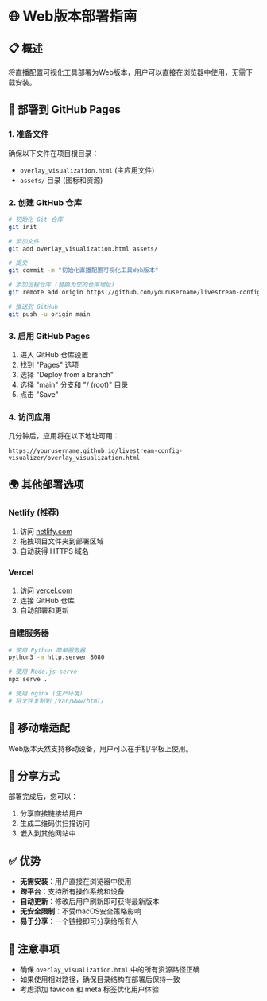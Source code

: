 # 🌐 Web版本部署指南

## 📋 概述

将直播配置可视化工具部署为Web版本，用户可以直接在浏览器中使用，无需下载安装。

## 🚀 部署到 GitHub Pages

### 1. 准备文件
确保以下文件在项目根目录：
- `overlay_visualization.html` (主应用文件)
- `assets/` 目录 (图标和资源)

### 2. 创建 GitHub 仓库
```bash
# 初始化 Git 仓库
git init

# 添加文件
git add overlay_visualization.html assets/

# 提交
git commit -m "初始化直播配置可视化工具Web版本"

# 添加远程仓库 (替换为您的仓库地址)
git remote add origin https://github.com/yourusername/livestream-config-visualizer.git

# 推送到 GitHub
git push -u origin main
```

### 3. 启用 GitHub Pages
1. 进入 GitHub 仓库设置
2. 找到 "Pages" 选项
3. 选择 "Deploy from a branch"
4. 选择 "main" 分支和 "/ (root)" 目录
5. 点击 "Save"

### 4. 访问应用
几分钟后，应用将在以下地址可用：
```
https://yourusername.github.io/livestream-config-visualizer/overlay_visualization.html
```

## 🌍 其他部署选项

### Netlify (推荐)
1. 访问 [netlify.com](https://netlify.com)
2. 拖拽项目文件夹到部署区域
3. 自动获得 HTTPS 域名

### Vercel
1. 访问 [vercel.com](https://vercel.com)
2. 连接 GitHub 仓库
3. 自动部署和更新

### 自建服务器
```bash
# 使用 Python 简单服务器
python3 -m http.server 8080

# 使用 Node.js serve
npx serve .

# 使用 nginx (生产环境)
# 将文件复制到 /var/www/html/
```

## 📱 移动端适配

Web版本天然支持移动设备，用户可以在手机/平板上使用。

## 🔗 分享方式

部署完成后，您可以：
1. 分享直接链接给用户
2. 生成二维码供扫描访问
3. 嵌入到其他网站中

## ✅ 优势

- **无需安装**：用户直接在浏览器中使用
- **跨平台**：支持所有操作系统和设备
- **自动更新**：修改后用户刷新即可获得最新版本
- **无安全限制**：不受macOS安全策略影响
- **易于分享**：一个链接即可分享给所有人

## 📝 注意事项

- 确保 `overlay_visualization.html` 中的所有资源路径正确
- 如果使用相对路径，确保目录结构在部署后保持一致
- 考虑添加 favicon 和 meta 标签优化用户体验 